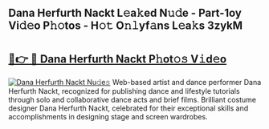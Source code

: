 ## Dana Herfurth Nackt L𝚎a𝚔ed N𝚞𝚍e - Part-1oy Vi𝚍𝚎o P𝚑𝚘tos - H𝚘𝚝 O𝚗𝚕yf𝚊ns L𝚎a𝚔s 3zykM

# <h2><a href="http://kf4bffe.oniu.top/?m=Dana+Herfurth+Nackt">🔗👉 🔴 Dana Herfurth Nackt P𝚑ot𝚘𝚜 V𝚒d𝚎o</a></h2>

[![Dana Herfurth Nackt Nu𝚍e𝚜](https://i.imgur.com/0qMVB7G.gif)](http://kf4bffe.oniu.top/?m=Dana+Herfurth+Nackt)
Web-based artist and dance performer Dana Herfurth Nackt, recognized for publishing dance and lifestyle tutorials through solo and collaborative dance acts and brief films. Brilliant costume designer Dana Herfurth Nackt, celebrated for their exceptional skills and accomplishments in designing stage and screen wardrobes.  

